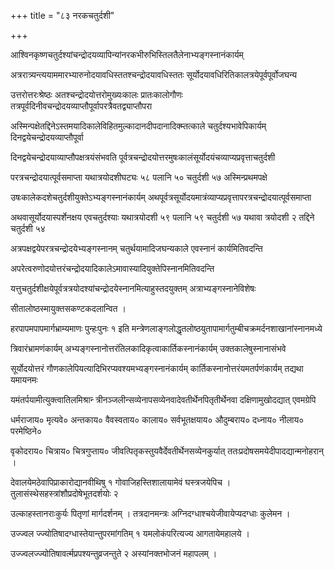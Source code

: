 +++
title = "८३ नरकचतुर्दशी"

+++

आश्विनकृष्णचतुर्दश्यांचन्द्रोदयव्यापिन्यांनरकभीरुभिस्तिलतैलेनाभ्यङ्गस्नानंकार्यम्

अत्ररात्र्यन्त्ययाममारभ्यारुनोदयावधिस्ततश्चन्द्रोदयावधिस्ततः सूर्योदयावधिरितिकालत्रयेपूर्वपूर्वोजघन्य

उत्तरोत्तरःश्रेष्ठः अतश्चन्द्रोदयोत्तरोमुख्यःकालः प्रातःकालोगौणः तत्रपूर्वदिनीवचन्द्रोदयव्याप्तौपूर्वापरत्रैवतद्व्याप्तौपरा

अस्मिन्पक्षेतद्दिनेऽस्तमयादिकालेविहितमुल्कादानदीपदानादिक्म्तत्काले चतुर्दश्यभावेपिकार्यम् दिनद्वयेचन्द्रोदयव्याप्तौपूर्वा

दिनद्वयेचन्द्रोदयाव्याप्तौपक्षत्रयंसंभवति पूर्वत्रचन्द्रोदयोत्तरमुषःकालंसूर्योदयंचव्याप्यप्रवृत्ताचतुर्दशी

परत्रचन्द्रोदयात्पूर्वसमाप्ता यथात्रयोदशीघट्यः ५८ पलानि ५० चतुर्दशी ५७ अस्मिन्प्रथमपक्षे

उषःकालेकदशेचतुर्दशीयुक्तेऽभ्यङ्गस्नानंकार्यम् अथपूर्वत्रसूर्योदयमात्रंव्याप्यप्रवृत्तापरत्रचन्द्रोदयात्पूर्वसमाप्ता

अथवासूर्योदयास्पर्शेनक्षय एवचतुर्दश्याः यथात्रयोदशी ५९ पलानि ५९ चतुर्दशी ५७ यथावा त्रयोदशी २ तद्दिने चतुर्दशी ५४

अत्रपक्षद्वयेपरत्रचन्द्रोदयेभ्यङ्गस्नानम् चतुर्थयामादिजघन्यकाले एवस्नानं कार्यमितिवदन्ति

अपरेत्वरुणोदयोत्तरंचन्द्रोदयादिकालेऽमावास्यादियुक्तेपिस्नानमितिवदन्ति

यत्तुचतुर्दशीक्षयेपूर्वत्रत्रयोदश्यांचन्द्रोदयेस्नानमित्याहुस्तदयुक्तम् अत्राभ्यङ्गस्नानेविशेषः

सीतालोष्ठस्मायुक्तसकण्टकदलान्वित ।

हरपापमपापमार्गभ्राम्यमाणः पुन्हःपुनः १ इति मन्त्रेणलाङ्गलोद्धृतलोष्ठयुतापामार्गतुम्बीचक्रमर्दनशाखानांस्नानमध्ये

त्रिवारंभ्रामणंकार्यम् अभ्यङ्गस्नानोत्तरंतिलकादिकृत्वाकार्तिकस्नानंकार्यम् उक्तकालेषुस्नानासंभवे

सूर्योदयोत्तरं गौणकालेपियत्यादिभिरप्यवश्यमभ्यङ्गस्नानंकार्यम् कार्तिकस्नानोत्तरंयमतर्पणंकार्यम् तद्यथा यमायनमः

यमंतर्पयामीत्युक्त्वातिलमिश्रान्‍ त्रीनञ्जलीन्सव्येनापसव्येनवादेवतीर्थेनपितृतीर्थेनवा दक्षिणामुखोदद्यात् एवमग्रेपि

धर्मराजाय० मृत्यवे० अन्तकाय० वैवस्वताय० कालाय० सर्वभूतक्षयाय० औदुम्बराय० दध्नाय० नीलाय० परमेष्ठिने०

वृकोदराय० चित्राय० चित्रगुप्ताय० जीवत्पितृकस्तुयवैर्देवतीर्थेनसव्येनकुर्यात् ततःप्रदोषसमयेदीपा‌दद्यान्मनोहरान्‌ ।

देवालयेमठेवापिप्राकारोद्यानवीथिषु १ गोवाजिहस्तिशालायामेवं घस्त्रजयेपिच । तुलासंस्थेसहस्त्रांशौप्रदोषेभूतदर्शयोः २

उल्काहस्तानराःकुर्यः पितृणां मार्गदर्शनम् । तत्रदानमन्त्रः अग्निदग्धाश्चयेजीवायेप्यदग्धाः कुलेमन ।

उज्ज्वल ज्ज्योतिषादग्धास्तेयान्तुपरमांगतिम् १ यमलोकंपरित्यज्य आगतायेमहालये ।

उज्ज्वलज्ज्योतिषावर्त्मप्रपश्यन्तुव्रजन्तुते २ अस्यांनक्तभोजनं महापलम् ।
